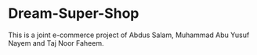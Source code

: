 # Dream-Super-Shop
This is a joint e-commerce project of Abdus Salam, Muhammad Abu Yusuf Nayem and Taj Noor Faheem.
